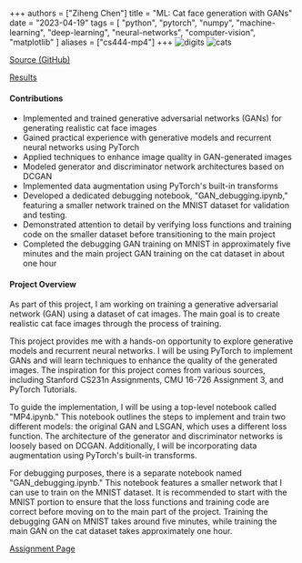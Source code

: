 +++
authors = ["Ziheng Chen"]
title = "ML: Cat face generation with GANs"
date = "2023-04-19"
tags = [
    "python", "pytorch", "numpy", "machine-learning", "deep-learning", "neural-networks", "computer-vision",
    "matplotlib"
]
aliases = ["cs444-mp4"]
+++
![digits](/images/projects/cs444-mp4-0.png#center)
![cats](/images/projects/cs444-mp4-1.png#center)


[Source (GitHub)](https://github.com/zihengjackchen/CS444-Deep-Learning/tree/main/assignment4%20-%20Cat%20face%20generation%20with%20GANs)

[Results](https://github.com/zihengjackchen/CS444-Deep-Learning/blob/main/assignment4%20-%20Cat%20face%20generation%20with%20GANs/zihengc2_yutongz7_mp4_report.pdf)


#### Contributions
- Implemented and trained generative adversarial networks (GANs) for generating realistic cat face images
- Gained practical experience with generative models and recurrent neural networks using PyTorch
- Applied techniques to enhance image quality in GAN-generated images
- Modeled generator and discriminator network architectures based on DCGAN
- Implemented data augmentation using PyTorch's built-in transforms
- Developed a dedicated debugging notebook, "GAN_debugging.ipynb," featuring a smaller network trained on the MNIST dataset for validation and testing.
- Demonstrated attention to detail by verifying loss functions and training code on the smaller dataset before transitioning to the main project
- Completed the debugging GAN training on MNIST in approximately five minutes and the main project GAN training on the cat dataset in about one hour

#### Project Overview
As part of this project, I am working on training a generative adversarial network (GAN) using a dataset of cat images. The main goal is to create realistic cat face images through the process of training.

This project provides me with a hands-on opportunity to explore generative models and recurrent neural networks. I will be using PyTorch to implement GANs and will learn techniques to enhance the quality of the generated images. The inspiration for this project comes from various sources, including Stanford CS231n Assignments, CMU 16-726 Assignment 3, and PyTorch Tutorials.

To guide the implementation, I will be using a top-level notebook called "MP4.ipynb." This notebook outlines the steps to implement and train two different models: the original GAN and LSGAN, which uses a different loss function. The architecture of the generator and discriminator networks is loosely based on DCGAN. Additionally, I will be incorporating data augmentation using PyTorch's built-in transforms.

For debugging purposes, there is a separate notebook named "GAN_debugging.ipynb." This notebook features a smaller network that I can use to train on the MNIST dataset. It is recommended to start with the MNIST portion to ensure that the loss functions and training code are correct before moving on to the main part of the project. Training the debugging GAN on MNIST takes around five minutes, while training the main GAN on the cat dataset takes approximately one hour.

[Assignment Page](https://slazebni.cs.illinois.edu/spring23/assignment4.html)

